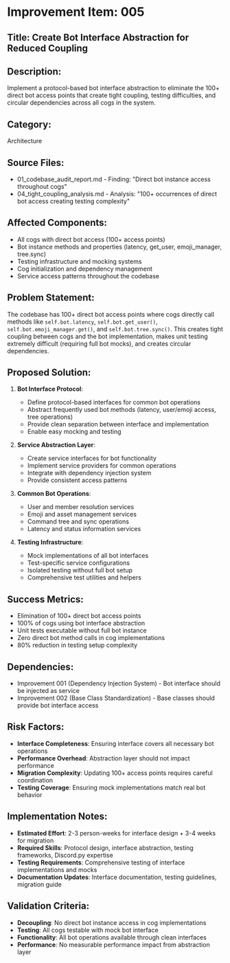 # Improvement Item: 005

## Title: Create Bot Interface Abstraction for Reduced Coupling

## Description: 
Implement a protocol-based bot interface abstraction to eliminate the 100+ direct bot access points that create tight coupling, testing difficulties, and circular dependencies across all cogs in the system.

## Category: 
Architecture

## Source Files:
- 01_codebase_audit_report.md - Finding: "Direct bot instance access throughout cogs"
- 04_tight_coupling_analysis.md - Analysis: "100+ occurrences of direct bot access creating testing complexity"

## Affected Components:
- All cogs with direct bot access (100+ access points)
- Bot instance methods and properties (latency, get_user, emoji_manager, tree.sync)
- Testing infrastructure and mocking systems
- Cog initialization and dependency management
- Service access patterns throughout the codebase

## Problem Statement:
The codebase has 100+ direct bot access points where cogs directly call methods like `self.bot.latency`, `self.bot.get_user()`, `self.bot.emoji_manager.get()`, and `self.bot.tree.sync()`. This creates tight coupling between cogs and the bot implementation, makes unit testing extremely difficult (requiring full bot mocks), and creates circular dependencies.

## Proposed Solution:
1. **Bot Interface Protocol**:
   - Define protocol-based interfaces for common bot operations
   - Abstract frequently used bot methods (latency, user/emoji access, tree operations)
   - Provide clean separation between interface and implementation
   - Enable easy mocking and testing

2. **Service Abstraction Layer**:
   - Create service interfaces for bot functionality
   - Implement service providers for common operations
   - Integrate with dependency injection system
   - Provide consistent access patterns

3. **Common Bot Operations**:
   - User and member resolution services
   - Emoji and asset management services
   - Command tree and sync operations
   - Latency and status information services

4. **Testing Infrastructure**:
   - Mock implementations of all bot interfaces
   - Test-specific service configurations
   - Isolated testing without full bot setup
   - Comprehensive test utilities and helpers

## Success Metrics:
- Elimination of 100+ direct bot access points
- 100% of cogs using bot interface abstraction
- Unit tests executable without full bot instance
- Zero direct bot method calls in cog implementations
- 80% reduction in testing setup complexity

## Dependencies:
- Improvement 001 (Dependency Injection System) - Bot interface should be injected as service
- Improvement 002 (Base Class Standardization) - Base classes should provide bot interface access

## Risk Factors:
- **Interface Completeness**: Ensuring interface covers all necessary bot operations
- **Performance Overhead**: Abstraction layer should not impact performance
- **Migration Complexity**: Updating 100+ access points requires careful coordination
- **Testing Coverage**: Ensuring mock implementations match real bot behavior

## Implementation Notes:
- **Estimated Effort**: 2-3 person-weeks for interface design + 3-4 weeks for migration
- **Required Skills**: Protocol design, interface abstraction, testing frameworks, Discord.py expertise
- **Testing Requirements**: Comprehensive testing of interface implementations and mocks
- **Documentation Updates**: Interface documentation, testing guidelines, migration guide

## Validation Criteria:
- **Decoupling**: No direct bot instance access in cog implementations
- **Testing**: All cogs testable with mock bot interface
- **Functionality**: All bot operations available through clean interfaces
- **Performance**: No measurable performance impact from abstraction layer
